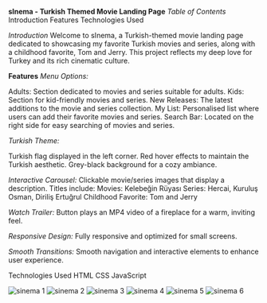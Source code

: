 
**sInema - Turkish Themed Movie Landing Page**
*Table of Contents*
Introduction
Features
Technologies Used

*Introduction*
Welcome to sInema, a Turkish-themed movie landing page dedicated to showcasing my favorite Turkish movies and series, along with a childhood favorite, Tom and Jerry.
This project reflects my deep love for Turkey and its rich cinematic culture.

**Features**
*Menu Options:*

Adults: Section dedicated to movies and series suitable for adults.
Kids: Section for kid-friendly movies and series.
New Releases: The latest additions to the movie and series collection.
My List: Personalised list where users can add their favorite movies and series.
Search Bar: Located on the right side for easy searching of movies and series.

*Turkish Theme:*

Turkish flag displayed in the left corner.
Red hover effects to maintain the Turkish aesthetic.
Grey-black background for a cozy ambiance.

*Interactive Carousel:*
Clickable movie/series images that display a description.
Titles include:
Movies: Kelebeğin Rüyası
Series: Hercai, Kuruluş Osman, Diriliş Ertuğrul
Childhood Favorite: Tom and Jerry

*Watch Trailer:*
Button plays an MP4 video of a fireplace for a warm, inviting feel.

*Responsive Design:*
Fully responsive and optimized for small screens.

*Smooth Transitions:*
Smooth navigation and interactive elements to enhance user experience.

Technologies Used
HTML
CSS
JavaScript

![sinema 1](https://github.com/Azra-2003/Turkish-landing-page/assets/157401242/c97405a5-256d-4bd6-bd62-fb5316181d77)
![sinema 2](https://github.com/Azra-2003/Turkish-landing-page/assets/157401242/0f5f0fbd-e8ee-4310-9692-32396a555468)
![sinema 3](https://github.com/Azra-2003/Turkish-landing-page/assets/157401242/c104a9a6-bceb-407c-a107-e3ef08dfa93e)
![sinema 4](https://github.com/Azra-2003/Turkish-landing-page/assets/157401242/9fb2a9fb-1d70-4a9e-a839-a7a3bc3c8262)
![sinema 5](https://github.com/Azra-2003/Turkish-landing-page/assets/157401242/3ae0aa51-8fe8-4715-93cc-e7b74c926623)
![sinema 6](https://github.com/Azra-2003/Turkish-landing-page/assets/157401242/4e0aaa24-f90b-46c1-898c-64a0791fb18b)




